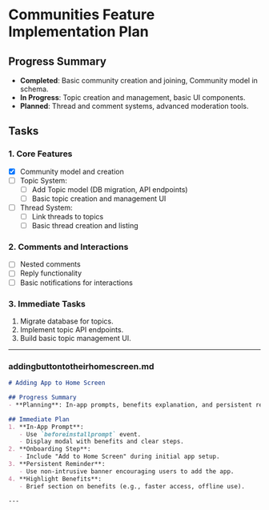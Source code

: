 # Communities Feature Implementation Plan

## Progress Summary
- **Completed**: Basic community creation and joining, Community model in schema.
- **In Progress**: Topic creation and management, basic UI components.
- **Planned**: Thread and comment systems, advanced moderation tools.

## Tasks
### 1. Core Features
- [x] Community model and creation
- [ ] Topic System:
  - [ ] Add Topic model (DB migration, API endpoints)
  - [ ] Basic topic creation and management UI
- [ ] Thread System:
  - [ ] Link threads to topics
  - [ ] Basic thread creation and listing

### 2. Comments and Interactions
- [ ] Nested comments
- [ ] Reply functionality
- [ ] Basic notifications for interactions

### 3. Immediate Tasks
1. Migrate database for topics.
2. Implement topic API endpoints.
3. Build basic topic management UI.

---

### **addingbuttontotheirhomescreen.md**

```md
# Adding App to Home Screen

## Progress Summary
- **Planning**: In-app prompts, benefits explanation, and persistent reminders.

## Immediate Plan
1. **In-App Prompt**:
   - Use `beforeinstallprompt` event.
   - Display modal with benefits and clear steps.
2. **Onboarding Step**:
   - Include "Add to Home Screen" during initial app setup.
3. **Persistent Reminder**:
   - Use non-intrusive banner encouraging users to add the app.
4. **Highlight Benefits**:
   - Brief section on benefits (e.g., faster access, offline use).

---